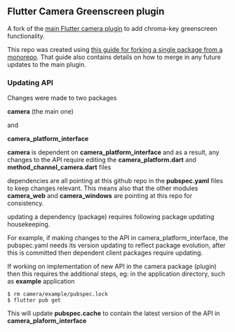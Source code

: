 ## Flutter Camera Greenscreen plugin ##

A fork of the [main Flutter camera plugin](https://pub.dev/packages/camera) to add chroma-key greenscreen functionality.

This repo was created using [this guide for forking a single package from a monorepo](https://gist.github.com/alfredringstad/ac0f7a1e081e9ee485e653b6a8351212). That guide also contains details on how to merge in any future updates to the main plugin.


### Updating API ###

Changes were made to two packages 

**camera** (the main one) 

and 

**camera_platform_interface**

**camera** is dependent on **camera_platform_interface** and as a result, any changes to the API require editing the **camera_platform.dart** and **method_channel_camera.dart** files

dependencies are all pointing at this github repo in the **pubspec.yaml** files to keep changes relevant. This means also that the other modules **camera_web** and **camera_windows** are pointing at this repo for consistency. 

updating a dependency (package) requires following package updating housekeeping. 

For example, if making changes to the API in camera_platform_interface, the pubspec.yaml needs its version updating to reflect package evolution, after this is committed then dependent client packages require updating. 

If working on implementation of new API in the camera package (plugin) then this requires the additional steps, eg: in the application directory, such as **example** application 

```
$ rm camera/example/pubspec.lock
$ flutter pub get 
```

This will update **pubspec.cache** to contain the latest version of the API in **camera_plaform_interface**
